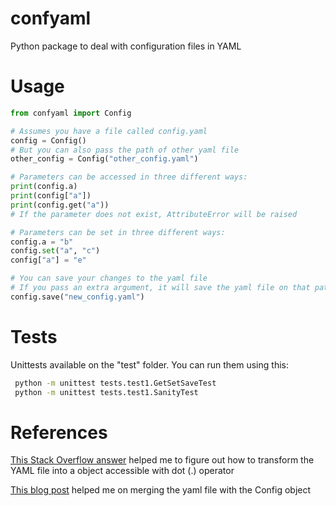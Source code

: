 # confyaml
Python package to deal with configuration files in YAML

# Usage

```python
from confyaml import Config

# Assumes you have a file called config.yaml
config = Config()
# But you can also pass the path of other yaml file
other_config = Config("other_config.yaml")

# Parameters can be accessed in three different ways:
print(config.a)
print(config["a"])
print(config.get("a"))
# If the parameter does not exist, AttributeError will be raised

# Parameters can be set in three different ways:
config.a = "b"
config.set("a", "c")
config["a"] = "e"

# You can save your changes to the yaml file
# If you pass an extra argument, it will save the yaml file on that path
config.save("new_config.yaml")
```

# Tests

Unittests available on the "test" folder. You can run them using this:

```bash
 python -m unittest tests.test1.GetSetSaveTest
 python -m unittest tests.test1.SanityTest
```

# References
[This Stack Overflow answer](https://stackoverflow.com/a/60227528/3363527) helped me to figure
out how to transform the YAML file into a object accessible with dot (.) operator

[This blog post](http://byatool.com/uncategorized/simple-property-merge-for-python-objects/) helped me on merging the yaml file
with the Config object
